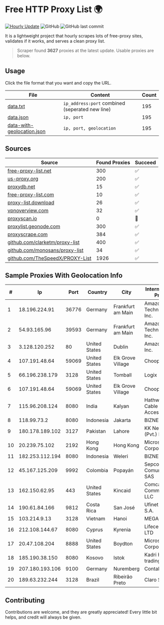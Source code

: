 
# Free HTTP Proxy List 🌍

[![Hourly Update](https://github.com/mertguvencli/http-proxy-list/actions/workflows/main.yml/badge.svg?branch=main)](https://github.com/mertguvencli/http-proxy-list/actions/workflows/main.yml)
![GitHub](https://img.shields.io/github/license/mertguvencli/http-proxy-list)
![GitHub last commit](https://img.shields.io/github/last-commit/mertguvencli/http-proxy-list)

It is a lightweight project that hourly scrapes lots of free-proxy sites, validates if it works, and serves a clean proxy list.


> Scraper found **3627** proxies at the latest update. Usable proxies are below.

## Usage

Click the file format that you want and copy the URL.


|File|Content|Count|
|----|-------|-----|
|[data.txt](https://raw.githubusercontent.com/mertguvencli/http-proxy-list/main/proxy-list/data.txt)|`ip_address:port` combined (seperated new line)|195|
|[data.json](https://raw.githubusercontent.com/mertguvencli/http-proxy-list/main/proxy-list/data.json)|`ip, port`|195|
|[data-with-geolocation.json](https://raw.githubusercontent.com/mertguvencli/http-proxy-list/main/proxy-list/data-with-geolocation.json)|`ip, port, geolocation`|195|

## Sources

|Source|Found Proxies|Succeed|
|------|-------------|-------|
|[free-proxy-list.net](https://free-proxy-list.net)|300|✅|
|[us-proxy.org](https://www.us-proxy.org)|200|✅|
|[proxydb.net](http://proxydb.net)|15|✅|
|[free-proxy-list.com](https://free-proxy-list.com/?page=&port=&type%5B%5D=http&type%5B%5D=https&up_time=0&search=Search)|10|✅|
|[proxy-list.download](https://www.proxy-list.download/HTTP)|26|✅|
|[vpnoverview.com](https://vpnoverview.com/privacy/anonymous-browsing/free-proxy-servers)|32|✅|
|[proxyscan.io](https://www.proxyscan.io)|0|🚫|
|[proxylist.geonode.com](https://proxylist.geonode.com/api/proxy-list?limit=300&page=1&sort_by=lastChecked&sort_type=desc&protocols=http,https)|300|✅|
|[proxyscrape.com](https://api.proxyscrape.com/v2/?request=displayproxies&protocol=http&timeout=10000&country=all&ssl=all&anonymity=all)|384|✅|
|[github.com/clarketm/proxy-list](https://raw.githubusercontent.com/clarketm/proxy-list/master/proxy-list-raw.txt)|400|✅|
|[github.com/monosans/proxy-list](https://raw.githubusercontent.com/monosans/proxy-list/main/proxies/http.txt)|34|✅|
|[github.com/TheSpeedX/PROXY-List](https://raw.githubusercontent.com/TheSpeedX/PROXY-List/master/http.txt)|1926|✅|


## Sample Proxies With Geolocation Info

|#|Ip|Port|Country|City|Internet Service Provider|
|-|--|----|-------|----|-------------------------|
|1|18.196.224.91|36776|Germany|Frankfurt am Main|Amazon Technologies Inc.|
|2|54.93.165.96|39593|Germany|Frankfurt am Main|Amazon Technologies Inc.|
|3|3.128.120.252|80|United States|Dublin|Amazon.com, Inc.|
|4|107.191.48.64|59069|United States|Elk Grove Village|Choopa|
|5|66.196.238.179|3128|United States|Tomball|Logix|
|6|107.191.48.64|59069|United States|Elk Grove Village|Choopa|
|7|115.96.208.124|8080|India|Kalyan|Hathway IP over Cable Internet Access|
|8|118.99.73.2|8080|Indonesia|Jakarta|BIZNET|
|9|180.178.189.102|3127|Pakistan|Lahore|KK Networks (Pvt.) Limited|
|10|20.239.75.102|2192|Hong Kong|Hong Kong|Microsoft Corporation|
|11|182.253.112.194|8080|Indonesia|Weleri|BIZNET|
|12|45.167.125.209|9992|Colombia|Popayán|Sepcom Comunicaciones SAS|
|13|162.150.62.95|443|United States|Kincaid|Comcast Cable Communications, LLC|
|14|190.61.84.166|9812|Costa Rica|San José|Ufinet Panama S.A.|
|15|103.214.9.13|3128|Vietnam|Hanoi|MEGACORE|
|16|212.108.144.67|8080|Cyprus|Kyrenia|Lifecell Digital LTD|
|17|20.47.108.204|8888|United States|Boydton|Microsoft Corporation|
|18|185.190.38.150|8080|Kosovo|Istok|Kadri Haxhiaj trading as "B.I."|
|19|207.180.193.106|9100|Germany|Nuremberg|Contabo GmbH|
|20|189.63.232.244|3128|Brazil|Ribeirão Preto|Claro S.A.|



## Contributing

Contributions are welcome, and they are greatly appreciated! Every
little bit helps, and credit will always be given.

